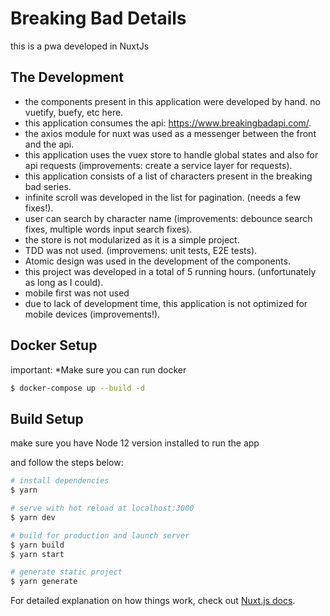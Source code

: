 # Breaking Bad Details

this is a pwa developed in NuxtJs

## The Development

- the components present in this application were developed by hand. no vuetify, buefy, etc here.
- this application consumes the api: https://www.breakingbadapi.com/.
- the axios module for nuxt was used as a messenger between the front and the api.
- this application uses the vuex store to handle global states and also for api requests (improvements: create a service layer for requests).
- this application consists of a list of characters present in the breaking bad series.
- infinite scroll was developed in the list for pagination. (needs a few fixes!).
- user can search by character name (improvements: debounce search fixes, multiple words input search fixes).
- the store is not modularized as it is a simple project.
- TDD was not used. (improvemens: unit tests, E2E tests).
- Atomic design was used in the development of the components.
- this project was developed in a total of 5 running hours. (unfortunately as long as I could).
- mobile first was not used
- due to lack of development time, this application is not optimized for mobile devices (improvements!).

## Docker Setup

important:
\*Make sure you can run docker

```bash
$ docker-compose up --build -d
```

## Build Setup

make sure you have Node 12 version installed to run the app

and follow the steps below:

```bash
# install dependencies
$ yarn

# serve with hot reload at localhost:3000
$ yarn dev

# build for production and launch server
$ yarn build
$ yarn start

# generate static project
$ yarn generate
```

For detailed explanation on how things work, check out [Nuxt.js docs](https://nuxtjs.org).

